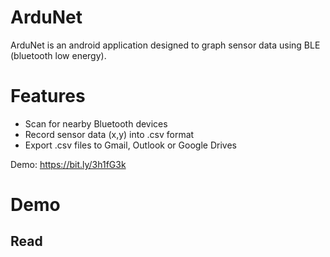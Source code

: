 # ArduNet
ArduNet is an android application designed to graph sensor data using BLE (bluetooth low energy).

# Features
* Scan for nearby Bluetooth devices
* Record sensor data (x,y) into .csv format
* Export .csv files to Gmail, Outlook or Google Drives

Demo: https://bit.ly/3h1fG3k

# Demo
## Read 
